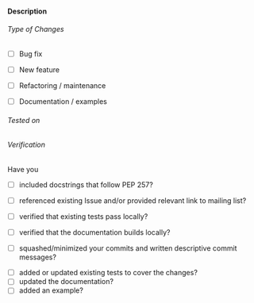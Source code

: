 <!--
Thank you for submitting a PR to lmfit!

To ease the process of reviewing your PR, do make sure to complete the following boxes.
-->

#### Description
<!--- Describe your changes in detail: why is it required, what problem does it solve? -->
<!--- If it fixes an open issue, please link to the issue here. -->
<!--- If applicable, please provide the URL to the discussion on the mailing list. -->


###### Type of Changes
<!--- What type of changes does your code introduce? Put an `x` in all the boxes that apply: -->
- [ ] Bug fix
- [ ] New feature
- [ ] Refactoring / maintenance
- [ ] Documentation / examples


###### Tested on
<!-- Generate version information with this command in the Python shell and copy the output here:
import sys, lmfit, numpy, scipy, asteval, uncertainties, six
print('Python: {}\n\nlmfit: {}, scipy: {}, numpy: {}, asteval: {}, uncertainties: {}, six: {}'\
      .format(sys.version, lmfit.__version__, scipy.__version__, numpy.__version__, \
      asteval.__version__, uncertainties.__version__, six.__version__))
-->


###### Verification <!-- (delete not applicable items) -->
Have you
<!--- Put an `x` in all the boxes that apply OR describe why you think this is unnecessary. -->
- [ ] included docstrings that follow PEP 257?
<!-- Please use your favorite linter (e.g., pydocstyle) to check your docstrings. -->
- [ ] referenced existing Issue and/or provided relevant link to mailing list?
<!-- Please don't open a new Issue if you are submitting a pull request. -->
- [ ] verified that existing tests pass locally?
<!-- Please run the test-suite locally with pytest and make sure it passes. -->
- [ ] verified that the documentation builds locally?
<!-- Please build the documentation (i.e., type make in the "doc" directory) and make sure it finishes. -->
- [ ] squashed/minimized your commits and written descriptive commit messages?
<!-- We value a clean history with useful commit messages. Ideally, you will take care of this
         before submitting a PR; otherwise you'll be asked to do so before merging. -->
- [ ] added or updated existing tests to cover the changes?
- [ ] updated the documentation?
- [ ] added an example?
